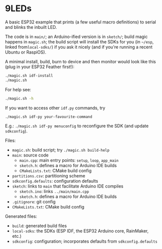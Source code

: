 
# 9LEDs ################################################################

A basic ESP32 example that prints (a few useful macro definitions) to serial
and blinks the inbuilt LED.

The code is in `main/`; an Arduino-ified version is in `sketch/`; build magic
happens in `magic.sh`; the build script will install the SDKs for you (in
`~/esp`, linked from`local-sdks/`) if you ask it nicely (and if you're running
a recent Ubuntu or RaspiOS).

A minimal install, build, burn to device and then monitor would look like
this (plug in your ESP32 Feather first!):

```bash
./magic.sh idf-install
./magic.sh
```

For help see:

```bash
./magic.sh -h
```

If you want to access other `idf.py` commands, try

```bash
./magic.sh idf-py your-favourite-command
```

E.g.: `./magic.sh idf-py menuconfig` to reconfigure the SDK (and update
`sdkconfig`).

Files:

- `magic.sh`:           build script; try `./magic.sh build-help`
- `main`:               source code
  - `main.cpp`:         main entry points: `setup`, `loop`, `app_main`
  - `sketch.h`:         defines a macro for Arduino IDE builds
  - `CMakeLists.txt`:   CMake build config
- `partitions.csv`:     partitioning scheme
- `sdkconfig.defaults`: configuration defaults
- `sketch`:             links to `main` that facilitate Arduino IDE compiles
  - `sketch.ino`:       links `../main/main.cpp`
  - `sketch.h`:         defines a macro for Arduino IDE builds
- `.gitignore`:         git config
- `CMakeLists.txt`:     CMake build config

Generated files:

- `build`:              generated build files
- `local-sdks`:         the SDKs
                        (ESP IDF, the ESP32 Arduino core, RainMaker, etc.)
- `sdkconfig`:          configuration; incorporates defaults from
                        `sdkconfig.defaults`
